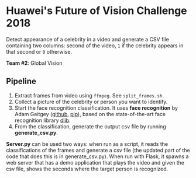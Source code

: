 # Huawei's Future of Vision Challenge 2018

Detect appearance of a celebrity in a video and generate a CSV file containing two columns: second of the video, `1` if the celebrity appears in that second or `0` otherwise.

**Team #2**: Global Vision

## Pipeline
1) Extract frames from video using `ffmpeg`. See `split_frames.sh`. 
2) Collect a picture of the celebrity or person you want to identify.
3) Start the face recognition classification. It uses **face recognition** by Adam Geitgey ([github](https://github.com/ageitgey/face_recognition), [pip](https://pypi.org/project/face_recognition/)), based on the state-of-the-art face recognition library [dlib](http://dlib.net/).
4) From the classification, generate the output csv file by running **generate_csv.py**. 

**Server.py** can be used two ways: when run as a script, it reads the classifications of the frames and generate a csv file (the updated part of the code that does this is in generate_csv.py). When run with Flask, it spawns a web server that has a demo application that plays the video and given the csv file, shows the seconds where the target person is recognized.
